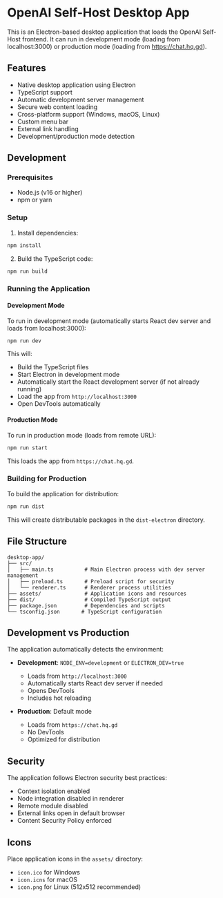 # OpenAI Self-Host Desktop App

This is an Electron-based desktop application that loads the OpenAI Self-Host frontend. It can run in development mode (loading from localhost:3000) or production mode (loading from https://chat.hq.gd).

## Features

- Native desktop application using Electron
- TypeScript support
- Automatic development server management
- Secure web content loading
- Cross-platform support (Windows, macOS, Linux)
- Custom menu bar
- External link handling
- Development/production mode detection

## Development

### Prerequisites

- Node.js (v16 or higher)
- npm or yarn

### Setup

1. Install dependencies:
```bash
npm install
```

2. Build the TypeScript code:
```bash
npm run build
```

### Running the Application

#### Development Mode
To run in development mode (automatically starts React dev server and loads from localhost:3000):
```bash
npm run dev
```

This will:
- Build the TypeScript files
- Start Electron in development mode
- Automatically start the React development server (if not already running)
- Load the app from `http://localhost:3000`
- Open DevTools automatically

#### Production Mode
To run in production mode (loads from remote URL):
```bash
npm run start
```

This loads the app from `https://chat.hq.gd`.

### Building for Production

To build the application for distribution:

```bash
npm run dist
```

This will create distributable packages in the `dist-electron` directory.

## File Structure

```
desktop-app/
├── src/
│   ├── main.ts          # Main Electron process with dev server management
│   ├── preload.ts       # Preload script for security
│   └── renderer.ts      # Renderer process utilities
├── assets/              # Application icons and resources
├── dist/                # Compiled TypeScript output
├── package.json         # Dependencies and scripts
└── tsconfig.json       # TypeScript configuration
```

## Development vs Production

The application automatically detects the environment:

- **Development**: `NODE_ENV=development` or `ELECTRON_DEV=true`
  - Loads from `http://localhost:3000`
  - Automatically starts React dev server if needed
  - Opens DevTools
  - Includes hot reloading

- **Production**: Default mode
  - Loads from `https://chat.hq.gd`
  - No DevTools
  - Optimized for distribution

## Security

The application follows Electron security best practices:
- Context isolation enabled
- Node integration disabled in renderer
- Remote module disabled
- External links open in default browser
- Content Security Policy enforced

## Icons

Place application icons in the `assets/` directory:
- `icon.ico` for Windows
- `icon.icns` for macOS
- `icon.png` for Linux (512x512 recommended)
